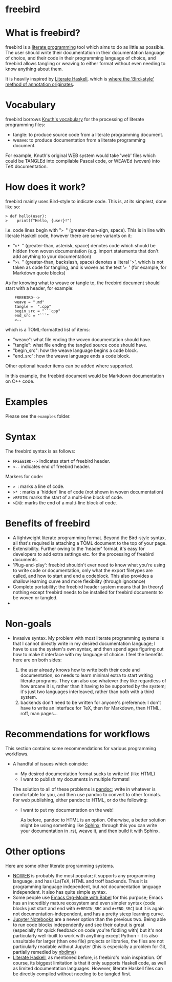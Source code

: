 
# freebird

What is freebird?
=================

freebird is a [literate programming](http://www.literateprogramming.com/) tool which aims to do as little as
possible. The user should write their documentation in their
documentation language of choice, and their code in their programming
language of choice, and freebird allows tangling or weaving to either
format without even needing to know anything about them.

It is heavily inspired by [Literate Haskell](https://wiki.haskell.org/Literate_programming),
which is [where the 'Bird-style' method of annotation originates](https://www.haskell.org/onlinereport/literate.html).

Vocabulary
==========

freebird borrows [Knuth\'s vocabulary](https://en.wikipedia.org/wiki/Web_(programming_system)) 
for the processing of literate programming files:

- tangle: to produce source code from a literate programming document.
- weave: to produce documentation from a literate programming document.

For example, Knuth\'s original WEB system would take \'web\' files which
could be TANGLEd into compilable Pascal code, or WEAVEd (woven) into TeX
documentation.

How does it work?
=================

freebird mainly uses Bird-style to indicate code. This is, at its simplest, done like so:

```
> def hello(user):
>    print(f"Hello, {user}!")
```

i.e. code lines begin with "`> `" (greater-than-sign, space). This is
in line with literate Haskell code, however there are some variants on it:

- "`>* `" (greater-than, asterisk, space) denotes code which should be hidden from woven documentation
  (e.g. import statements that don\'t add anything to your documentation) 
- "`>\ `" (greater-than, backslash, space) denotes a literal \'\>\', which is not taken as code for tangling, 
  and is woven as the text '`> `' (for example, for Markdown quote blocks)

As for knowing what to weave or tangle to, the freebird document should
start with a header, for example:

```
    FREEBIRD-->
    weave = ".md"
    tangle =  ".cpp"
    begin_src = "```cpp"
    end_src = "```" 
    <--
```

which is a TOML-formatted list of items:
- \"weave\": what file ending the woven documentation should have. 
- \"tangle\": what file ending the tangled source code should have. 
- \"begin_src\": how the weave language begins a code block. 
- \"end_src\": how the weave language ends a code block. 

Other optional header items can be added where supported.

In this example, the freebird document would be Markdown documentation
on C++ code.

Examples
========

Please see the `examples` folder.

Syntax
======

The freebird syntax is as follows: 
- `FREEBIRD-->` indicates start of freebird header. 
- `<--` indicates end of freebird header.

Markers for code: 
- `> `: marks a line of code. 
- `>* `: marks a \'hidden\' line of code (not shown in woven documentation)
- `>BEGIN`: marks the start of a multi-line block of code. 
- `>END`: marks the end of a multi-line block of code.

Benefits of freebird
====================

- A lightweight literate programming format. Beyond the Bird-style syntax,
  all that\'s required is attaching a TOML document to the top of your
  page. 
- Extensibility. Further owing to the \'header\' format, it\'s easy
  for developers to add extra settings etc. for the processing of freebird
  documents. 
- \'Plug-and-play\': freebird shouldn\'t ever need to know what
  you\'re using to write code or documentation, only what the export
  filetypes are called, and how to start and end a codeblock. This also 
  provides a shallow learning curve and more flexibility (through ignorance)
- Complete portability: the freebird header system means that (in theory) nothing except
  freebird needs to be installed for freebird documents to be woven or tangled.
- 

Non-goals
=========

- Invasive syntax. My problem with most literate programming systems is
  that I cannot directly write in my desired documentation language; I
  have to use the system's own syntax, and then spend ages figuring out
  how to make it interface with my language of choice. I feel the benefits
  here are on both sides:

  1.  the user already knows how to write both their code and
      documentation, so needs to learn minimal extra to start writing
      literate programs. They can also use whatever they like regardless
      of how arcane it is, rather than it having to be supported by the
      system; it's just two languages interleaved, rather than both with a third system.
  2.  backends don\'t need to be written for anyone\'s preference: I
      don\'t have to write an interface for TeX, then for Markdown, then
      HTML, roff, man pages...

Recommendations for workflows
=============================

This section contains some recommendations for various programming workflows.

- A handful of issues which coincide:
  - My desired documentation format sucks to write in! (like HTML)
  - I want to publish my documents in multiple formats!

  The solution to all of these problems is [pandoc](https://pandoc.org/); write in whatever
  is comfortable for you, and then use pandoc to convert to other formats. For web publishing,
  either pandoc to HTML, or do the following:

  - I want to put my documentation on the web!

    As before, pandoc to HTML is an option. Otherwise, a better solution might be using
    something like [Sphinx](https://www.sphinx-doc.org/en/master/); through this you can
    write your documentation in .rst, weave it, and then build it with Sphinx.

Other options
=============

Here are some other literate programming systems.

- [NOWEB](https://www.cs.tufts.edu/~nr/noweb/) is probably the most popular;
  it supports any programming language, and has (La)TeX, HTML and troff backends. 
  Thus it is programming language independent, but *not* documentation language independent. It also has quite simple syntax.
- Some people use [Emacs Org-Mode with Babel](https://orgmode.org/worg/org-contrib/babel/index.html) for this purpose; 
  Emacs has an incredibly mature ecosystem and even simpler syntax 
  (code blocks just start and end with `#+BEGIN_SRC` and `#+END_SRC`) but it is again not documentation-independent, 
  and has a pretty steep learning curve. 
- [Jupyter Notebooks](https://jupyter.org/) are a newer option than the previous two.
  Being able to run code blocks independently and see their output is great
  (especially for quick feedback on code you're fiddling with) but it's not particularly well-built to work with anything
  except Python - it is also unsuitable for larger (than one file) projects or libraries, the files are not particularly
  readable without Jupyter (this is especially a problem for Git, partially remedied by [nbdime](https://github.com/jupyter/nbdime))
- [Literate Haskell](https://wiki.haskell.org/Literate_programming), as mentioned before, is freebird's main inspiration. 
  Of course, its biggest limitation is that it only supports Haskell code, as well as limited documentation
  languages. However, literate Haskell files can be directly compiled without needing to be tangled first.
